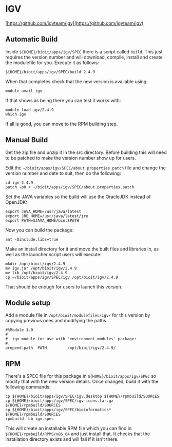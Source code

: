 # IGV

[https://github.com/igvteam/igv](https://github.com/igvteam/igv)

## Automatic Build

Inside `${HOME}/bioit/apps/igv/SPEC` there is a script called `build`. This just requires the version number and will download, compile, install and create the modulefile for you. Execute it as follows:

    ${HOME}/bioit/apps/igv/SPEC/build 2.4.9

When that completes check that the new version is available using:

    module avail igv

If that shows as being there you can test it works with:

    module load igv/2.4.9
    which igv

If all is good, you can move to the RPM building step.

## Manual Build

Get the zip file and unzip it in the src directory. Before building this will need to be patched to make the version number show up for users.

Edit the `~/bioit/apps/igv/SPEC/about.properties.patch` file and change the version number and date to suit, then do the following:

    cd igv-2.4.9
    patch -p0 < ~/bioit/apps/igv/SPEC/about.properties.patch 

Set the JAVA variables so the build will use the OracleJDK instead of OpenJDK:

    export JAVA_HOME=/usr/java/latest
    export JRE_HOME=/usr/java/latest/jre
    export PATH=$JAVA_HOME/bin:$PATH

Now you can build the package:

    ant -Dinclude.libs=true

Make an install directory for it and move the built files and libraries in, as well as the launcher script users will execute:

    mkdir /opt/bioit/igv/2.4.9
    mv igv.jar /opt/bioit/igv/2.4.9
    mv lib /opt/bioit/igv/2.4.9
    cp ~/bioit/apps/igv/SPEC/igv /opt/bioit/igv/2.4.9

That should be enough for users to launch this version.

## Module setup

Add a module file in `/opt/bioit/modulefiles/igv/` for this version by copying previous ones and modifying the paths.

    #%Module 1.0
    #
    #  igv module for use with 'environment-modules' package:
    #
    prepend-path  PATH         /opt/bioit/igv/2.4.9/

## RPM

There's a SPEC file for this package in `${HOME}/bioit/apps/igv/SPEC` so modify that with the new version details. Once changed, build it with the following commands:

    cp ${HOME}/bioit/apps/igv/SPEC/igv.desktop ${HOME}/rpmbuild/SOURCES
    cp ${HOME}/bioit/apps/igv/SPEC/igv-icons.tar.gz ${HOME}/rpmbuild/SOURCES
    cp ${HOME}/bioit/apps/igv/SPEC/bioinformatics* ${HOME}/rpmbuild/SOURCES
    rpmbuild -bb igv.spec

This will create an installable RPM file which you can find in `${HOME}/rpmbuild/RPMS/x86_64` and just install that. It checks that the installation directory exists and will fail if it isn't there.
